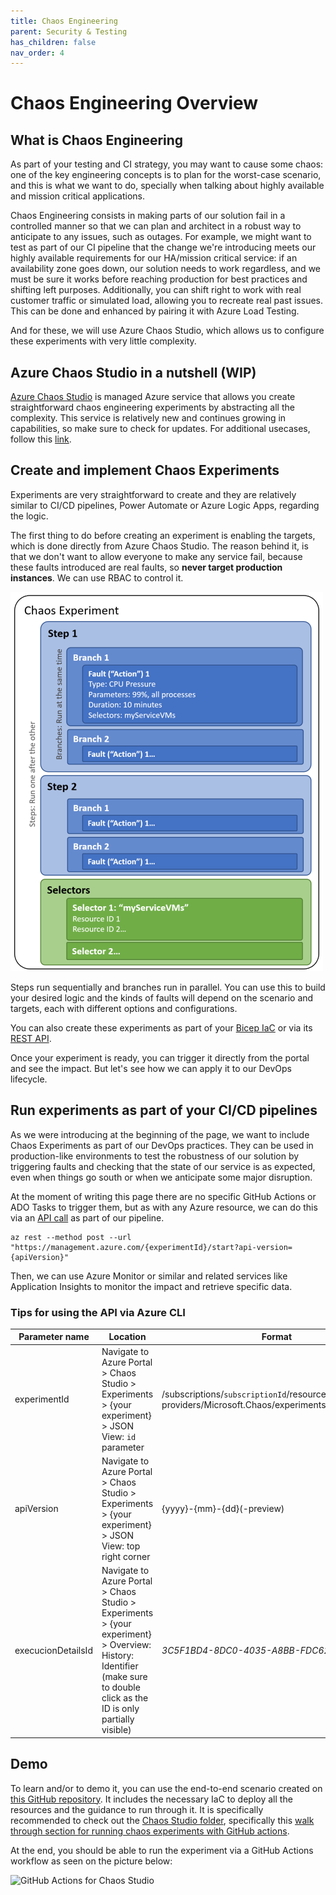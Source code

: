 ```yaml
---
title: Chaos Engineering
parent: Security & Testing
has_children: false
nav_order: 4
---
```


# Chaos Engineering Overview

## What is Chaos Engineering
As part of your testing and CI strategy, you may want to cause some chaos: one of the key engineering concepts is to plan for the worst-case scenario, and this is what we want to do, specially when talking about highly available and mission critical applications. 

Chaos Engineering consists in making parts of our solution fail in a controlled manner so that we can plan and architect in a robust way to anticipate to any issues, such as outages. For example, we might want to test as part of our CI pipeline that the change we're introducing meets our highly available requirements for our HA/mission critical service: if an availability zone goes down, our solution needs to work regardless, and we must be sure it works before reaching production for best practices and shifting left purposes. Additionally, you can shift right to work with real customer traffic or simulated load, allowing you to recreate real past issues. This can be done and enhanced by pairing it with Azure Load Testing.

And for these, we will use Azure Chaos Studio, which allows us to configure these experiments with very little complexity.

## Azure Chaos Studio in a nutshell (WIP)
[Azure Chaos Studio](https://learn.microsoft.com/en-US/azure/chaos-studio/chaos-studio-overview) is managed Azure service that allows you create straightforward chaos engineering experiments by abstracting all the complexity. This service is relatively new and continues growing in capabilities, so make sure to check for updates. For additional usecases, follow this [link](https://learn.microsoft.com/en-us/azure/chaos-studio/chaos-studio-overview#chaos-studio-scenarios).

## Create and implement Chaos Experiments
Experiments are very straightforward to create and they are relatively similar to CI/CD pipelines, Power Automate or Azure Logic Apps, regarding the logic.

The first thing to do before creating an experiment is enabling the targets, which is done directly from Azure Chaos Studio. The reason behind it, is that we don't want to allow everyone to make any service fail, because these faults introduced are real faults, so **never target production instances**. We can use RBAC to control it.

![Chaos Engineering Experiment](./assets/chaos-eng-experiment.png)

Steps run sequentially and branches run in parallel. You can use this to build your desired logic and the kinds of faults will depend on the scenario and targets, each with different options and configurations. 

You can also create these experiments as part of your [Bicep IaC](https://learn.microsoft.com/en-us/azure/chaos-studio/chaos-studio-bicep?tabs=CLI) or via its [REST API](https://learn.microsoft.com/en-us/azure/chaos-studio/chaos-studio-samples-rest-api).

Once your experiment is ready, you can trigger it directly from the portal and see the impact. But let's see how we can apply it to our DevOps lifecycle.

## Run experiments as part of your CI/CD pipelines
As we were introducing at the beginning of the page, we want to include Chaos Experiments as part of our DevOps practices. They can be used in production-like environments to test the robustness of our solution by triggering faults and checking that the state of our service is as expected, even when things go south or when we anticipate some major disruption.

At the moment of writing this page there are no specific GitHub Actions or ADO Tasks to trigger them, but as with any Azure resource, we can do this via an [API call](https://learn.microsoft.com/en-us/azure/chaos-studio/chaos-studio-samples-rest-api#start-an-experiment) as part of our pipeline.

```azurecli
az rest --method post --url "https://management.azure.com/{experimentId}/start?api-version={apiVersion}"
```
Then, we can use Azure Monitor or similar and related services like Application Insights to monitor the impact and retrieve specific data.

### Tips for using the API via Azure CLI
|Parameter name|Location|Format|
|--|--|--|
|experimentId|Navigate to Azure Portal > Chaos Studio > Experiments > {your experiment} > JSON View: `id` parameter| /subscriptions/`subscriptionId`/resourceGroups/`rgName`/ providers/Microsoft.Chaos/experiments/`experimentName`
|apiVersion|Navigate to Azure Portal > Chaos Studio > Experiments > {your experiment} > JSON View: top right corner| {yyyy}-{mm}-{dd}(-preview)
|execucionDetailsId|Navigate to Azure Portal > Chaos Studio > Experiments > {your experiment} > Overview: History: Identifier (make sure to double click as the ID is only partially visible)|*3C5F1BD4-8DC0-4035-A8BB-FDC6215D7FD9*|

## Demo
To learn and/or to demo it, you can use the end-to-end scenario created on [this GitHub repository](https://github.com/microsoft/contosotraders-cloudtesting/tree/main). It includes the necessary IaC to deploy all the resources and the guidance to run through it. It is specifically recommended to check out the [Chaos Studio folder](https://github.com/microsoft/contosotraders-cloudtesting/blob/main/demo-scripts/azure-chaos-studio/walkthrough.md), specifically this [walk through section for running chaos experiments with GitHub actions](https://github.com/microsoft/contosotraders-cloudtesting/blob/main/demo-scripts/azure-chaos-studio/walkthrough.md#walkthrough-running-chaos-experiments-via-github-workflows).

At the end, you should be able to run the experiment via a GitHub Actions workflow as seen on the picture below:

![GitHub Actions for Chaos Studio](./assets/chaos-exp-gh-action-workflow.png)
